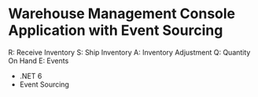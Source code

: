 # Warehouse Management Console Application with Event Sourcing

R: Receive Inventory
S: Ship Inventory
A: Inventory Adjustment
Q: Quantity On Hand
E: Events

- .NET 6
- Event Sourcing

